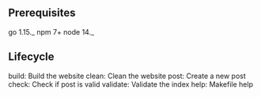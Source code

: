 ## Prerequisites

go 1.15._
npm 7+
node 14._

## Lifecycle

build: Build the website
clean: Clean the website
post: Create a new post
check: Check if post is valid
validate: Validate the index
help: Makefile help